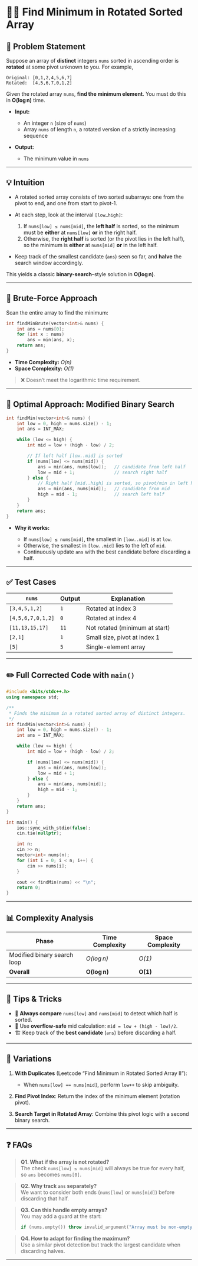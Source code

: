 # 🕵️‍♂️ Find Minimum in Rotated Sorted Array


## 📄 Problem Statement

Suppose an array of **distinct** integers `nums` sorted in ascending order is **rotated** at some pivot unknown to you. For example,

```
Original: [0,1,2,4,5,6,7]
Rotated:  [4,5,6,7,0,1,2]
```

Given the rotated array `nums`, **find the minimum element**. You must do this in **O(log n)** time.

* **Input:**

  * An integer `n` (size of `nums`)
  * Array `nums` of length `n`, a rotated version of a strictly increasing sequence
* **Output:**

  * The minimum value in `nums`

---

## 💡 Intuition

* A rotated sorted array consists of two sorted subarrays: one from the pivot to end, and one from start to pivot-1.
* At each step, look at the interval `[low…high]`:

  1. If `nums[low] ≤ nums[mid]`, the **left half** is sorted, so the minimum must be **either** at `nums[low]` **or** in the right half.
  2. Otherwise, the **right half** is sorted (or the pivot lies in the left half), so the minimum is **either** at `nums[mid]` **or** in the left half.
* Keep track of the smallest candidate (`ans`) seen so far, and **halve** the search window accordingly.

This yields a classic **binary-search**–style solution in **O(log n)**.

---

## 🐢 Brute‑Force Approach

Scan the entire array to find the minimum:

```cpp
int findMinBrute(vector<int>& nums) {
    int ans = nums[0];
    for (int x : nums)
        ans = min(ans, x);
    return ans;
}
```

* **Time Complexity:** *O(n)*
* **Space Complexity:** *O(1)*

> ❌ Doesn’t meet the logarithmic time requirement.

---

## 🚀 Optimal Approach: Modified Binary Search

```cpp
int findMin(vector<int>& nums) {
    int low = 0, high = nums.size() - 1;
    int ans = INT_MAX;

    while (low <= high) {
        int mid = low + (high - low) / 2;

        // If left half [low..mid] is sorted
        if (nums[low] <= nums[mid]) {
            ans = min(ans, nums[low]);   // candidate from left half
            low = mid + 1;               // search right half
        } else {
            // Right half [mid..high] is sorted, so pivot/min in left half
            ans = min(ans, nums[mid]);   // candidate from mid
            high = mid - 1;              // search left half
        }
    }
    return ans;
}
```

* **Why it works:**

  * If `nums[low] ≤ nums[mid]`, the smallest in `[low..mid]` is at `low`.
  * Otherwise, the smallest in `[low..mid]` lies to the left of `mid`.
  * Continuously update `ans` with the best candidate before discarding a half.

---

## ✅ Test Cases

| `nums`            | Output | Explanation                    |
| ----------------- | ------ | ------------------------------ |
| `[3,4,5,1,2]`     | `1`    | Rotated at index 3             |
| `[4,5,6,7,0,1,2]` | `0`    | Rotated at index 4             |
| `[11,13,15,17]`   | `11`   | Not rotated (minimum at start) |
| `[2,1]`           | `1`    | Small size, pivot at index 1   |
| `[5]`             | `5`    | Single-element array           |

---

## ✏️ Full Corrected Code with `main()`

```cpp
#include <bits/stdc++.h>
using namespace std;

/**
 * Finds the minimum in a rotated sorted array of distinct integers.
 */
int findMin(vector<int>& nums) {
    int low = 0, high = nums.size() - 1;
    int ans = INT_MAX;

    while (low <= high) {
        int mid = low + (high - low) / 2;

        if (nums[low] <= nums[mid]) {
            ans = min(ans, nums[low]);
            low = mid + 1;
        } else {
            ans = min(ans, nums[mid]);
            high = mid - 1;
        }
    }
    return ans;
}

int main() {
    ios::sync_with_stdio(false);
    cin.tie(nullptr);

    int n;
    cin >> n;
    vector<int> nums(n);
    for (int i = 0; i < n; i++) {
        cin >> nums[i];
    }

    cout << findMin(nums) << "\n";
    return 0;
}
```

---

## 📊 Complexity Analysis

| Phase                       | Time Complexity | Space Complexity |
| --------------------------- | --------------- | ---------------- |
| Modified binary search loop | *O(log n)*      | *O(1)*           |
| **Overall**                 | **O(log n)**    | **O(1)**         |

---

## 🎯 Tips & Tricks

* 🌄 **Always compare** `nums[low]` and `nums[mid]` to detect which half is sorted.
* 🔢 Use **overflow-safe** mid calculation: `mid = low + (high - low)/2`.
* 🏗️ Keep track of the **best candidate** (`ans`) before discarding a half.

---

## 🔄 Variations

1. **With Duplicates** (Leetcode “Find Minimum in Rotated Sorted Array II”):

   * When `nums[low] == nums[mid]`, perform `low++` to skip ambiguity.
2. **Find Pivot Index**: Return the index of the minimum element (rotation pivot).
3. **Search Target in Rotated Array**: Combine this pivot logic with a second binary search.

---

## ❓ FAQs

> **Q1. What if the array is not rotated?** <br>
> The check `nums[low] ≤ nums[mid]` will always be true for every half, so `ans` becomes `nums[0]`.

> **Q2. Why track `ans` separately?** <br>
> We want to consider both ends (`nums[low]` or `nums[mid]`) before discarding that half.

> **Q3. Can this handle empty arrays?** <br>
> You may add a guard at the start:
>
> ```cpp
> if (nums.empty()) throw invalid_argument("Array must be non-empty");
> ```

> **Q4. How to adapt for finding the maximum?** <br>
> Use a similar pivot detection but track the largest candidate when discarding halves.

---
